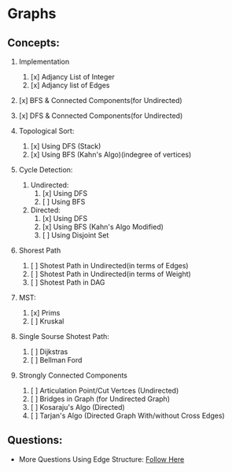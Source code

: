 # Graphs

## Concepts:

1. Implementation

   1. [x] Adjancy List of Integer
   2. [x] Adjancy list of Edges

2. [x] BFS & Connected Components(for Undirected)
3. [x] DFS & Connected Components(for Undirected)
4. Topological Sort:
   1. [x] Using DFS (Stack)
   2. [x] Using BFS (Kahn's Algo)(indegree of vertices)
5. Cycle Detection:
   1. Undirected:
      1. [x] Using DFS
      2. [ ] Using BFS
   2. Directed:
      1. [x] Using DFS
      2. [x] Using BFS (Kahn's Algo Modified)
      3. [ ] Using Disjoint Set
6. Shorest Path
   1. [ ] Shotest Path in Undirected(in terms of Edges)
   2. [ ] Shotest Path in Undirected(in terms of Weight)
   3. [ ] Shotest Path in DAG
7. MST:
   1. [x] Prims
   2. [ ] Kruskal
8. Single Sourse Shotest Path:
   1. [ ] Dijkstras
   2. [ ] Bellman Ford
9. Strongly Connected Components
   1. [ ] Articulation Point/Cut Vertces (Undirected)
   2. [ ] Bridges in Graph (for Undirected Graph)
   3. [ ] Kosaraju's Algo (Directed)
   4. [ ] Tarjan's Algo (Directed Graph With/without Cross Edges)

## Questions:

- More Questions Using Edge Structure: [Follow Here](https://github.com/devmohit-live/Prep/tree/master/Graph)
